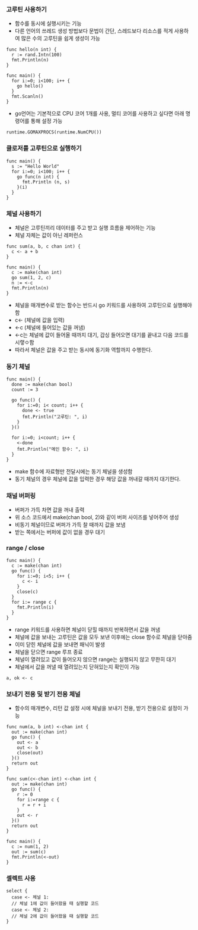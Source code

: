 ### 고루틴 사용하기
- 함수를 동시에 실행시키는 기능
- 다른 언어의 쓰레드 생성 방법보다 문법이 간단, 스레드보다 리소스를 적게 사용하여 많은 수의 고루틴을 쉽게 생성이 가능
```
func hello(n int) {
  r := rand.Intn(100)
  fmt.Println(n)
}

func main() {
  for i:=0; i<100; i++ {
    go hello()
  }
  fmt.Scanln()
}
```
- go언어는 기본적으로 CPU 코어 1개를 사용, 멀티 코어를 사용하고 싶다면 아래 명령어를 통해 설정 가능
```
runtime.GOMAXPROCS(runtime.NumCPU())
```

### 클로저를 고루틴으로 실행하기
```
func main() {
  s := "Hello World"
  for i:=0; i<100; i++ {
    go func(n int) {
      fmt.Println (n, s)
    }(i)
  }
}
```

### 체널 사용하기
- 체널은 고루틴끼리 데이터를 주고 받고 실행 흐름을 제어하는 기능
- 체널 자체는 값이 아닌 레퍼런스
```
func sum(a, b, c chan int) {
  c <- a + b
}

func main() {
  c := make(chan int)
  go sum(1, 2, c)
  n := <-c
  fmt.Println(n)
}
```
- 체널을 매개변수로 받는 함수는 반드시 go 키워드를 사용하여 고루틴으로 실행해야 함
- c<- (체널에 값을 입력)
- <-c (체널에 들어있는 값을 꺼냄)
- <-c는 체널에 값이 들어올 때까지 대기, 갑싱 들어오면 대기를 끝내고 다음 코드를 시랳ㅇ함
- 따라서 체널은 값을 주고 받는 동시에 동기화 역할까지 수행한다.

### 동기 체널
```
func main() {
  done := make(chan bool)
  count := 3
  
  go func() {
    for i:=0; i< count; i++ {
      done <- true
      fmt.Println("고루틴: ", i)
    }
  }()

  for i:=0; i<count; i++ {
    <-done
    fmt.Println("메인 함수: ", i)
  }
}
```
- make 함수에 자료형만 전달시에는 동기 체널을 생성함
- 동기 체널의 경우 체널에 값을 입력한 경우 해당 값을 꺼내갈 때까지 대기한다.

### 채널 버퍼링
- 버퍼가 가득 차면 값을 꺼내 출력
- 위 소스 코드에서 make(chan bool, 2)와 같이 버퍼 사이즈를 넣어주어 생성
- 비동기 체널이므로 버퍼가 가득 찰 때까지 값을 보냄
- 받는 쪽에서는 버퍼에 값이 없을 경우 대기

### range / close
```
func main() {
  c := make(chan int)
  go func() {
    for i:=0; i<5; i++ {
      c <- i
    }
    close(c)
  }
  for i:= range c {
    fmt.Println(i)
  }
}
```
- range 키워드를 사용하면 체널이 닫힐 때까지 반복하면서 값을 꺼냄
- 체널에 값을 보내는 고루틴은 값을 모두 보낸 이후에는 close 함수로 체널을 닫아줌
- 이미 닫힌 체널에 값을 보내면 패닉이 발생
- 체널을 닫으면 range 루프 종료
- 체널이 열려있고 값이 들어오지 않으면 range는 실행되지 않고 무한히 대기
- 체널에서 값을 꺼낼 때 열려있는지 닫혀있는지 확인이 가능
```
a, ok <- c
```

### 보내기 전용 및 받기 전용 체널
- 함수의 매개변수, 리턴 값 설정 시에 체널을 보내기 전용, 받기 전용으로 설정이 가능
```
func num(a, b int) <-chan int {
  out := make(chan int)
  go func() {
    out <- a
    out <- b
    close(out)
  }()
  return out
}

func sum(c<-chan int) <-chan int {
  out := make(chan int)
  go func() {
    r := 0
    for i:=range c {
      r = r + i
    }
    out <- r
  }()
  return out
}

func main() {
  c := num(1, 2)
  out := sum(c)
  fmt.Println(<-out)
}
```

### 셀렉트 사용
```
select {
  case <- 체널 1:
  // 체널 1에 값이 들어왔을 때 실행할 코드
  case <- 체널 2:
  // 체널 2에 값이 들어왔을 때 실행할 코드
}
```
